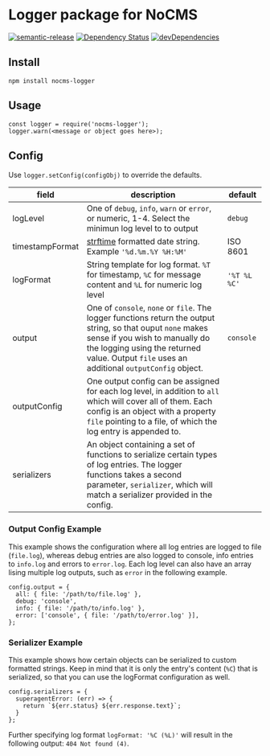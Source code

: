 # Logger package for NoCMS

[![semantic-release](https://img.shields.io/badge/%20%20%F0%9F%93%A6%F0%9F%9A%80-semantic--release-e10079.svg)](https://github.com/semantic-release/semantic-release)
[![Dependency Status](https://david-dm.org/miles-no/nocms-forms.svg)](https://david-dm.org/miles-no/nocms-forms)
[![devDependencies](https://david-dm.org/miles-no/nocms-forms/dev-status.svg)](https://david-dm.org/miles-no/nocms-forms?type=dev)

## Install
```
npm install nocms-logger
```

## Usage
```
const logger = require('nocms-logger');
logger.warn(<message or object goes here>);
```

## Config

Use `logger.setConfig(configObj)` to override the defaults.

|   field         | description                                                              | default     |
|-----------------|--------------------------------------------------------------------------|-------------|
|   logLevel      | One of `debug`, `info`, `warn` or `error`, or numeric, 1-4. Select the minimun log level to to output | `debug`     |
| timestampFormat | [strftime](https://github.com/samsonjs/strftime) formatted date string. Example `'%d.%m.%Y %H:%M'` | ISO 8601 |
| logFormat       | String template for log format. `%T` for timestamp, `%C` for message content and `%L` for numeric log level | `'%T %L %C'` |
| output          | One of `console`, `none` or `file`. The logger functions return the output string, so that ouput `none` makes sense if you wish to manually do the logging using the returned value. Output `file` uses an additional `outputConfig` object.  | `console` |
| outputConfig    | One output config can be assigned for each log level, in addition to `all` which will cover all of them. Each config is an object with a property `file` pointing to a file, of which the log entry is appended to. | &nbsp; |
| serializers     | An object containing a set of functions to serialize certain types of log entries. The logger functions takes a second parameter, `serializer`, which will match a serializer provided in the config.

### Output Config Example

This example shows the configuration where all log entries are logged to file (`file.log`), whereas debug entries are also logged to console, info entries to `info.log` and errors to `error.log`. Each log level can also have an array lising multiple log outputs, such as `error` in the following example.

```
config.output = {
  all: { file: '/path/to/file.log' },
  debug: 'console',
  info: { file: '/path/to/info.log' },
  error: ['console', { file: '/path/to/error.log' }],
};
```

### Serializer Example

This example shows how certain objects can be serialized to custom formatted strings. Keep in mind that it is only the entry's content (`%C`) that is serialized, so that you can use the logFormat configuration as well.

```
config.serializers = {
  superagentError: (err) => {
    return `${err.status} ${err.response.text}`;
  }
};
```

Further specifying log format `logFormat: '%C (%L)'` will result in the following output: `404 Not found (4)`.
